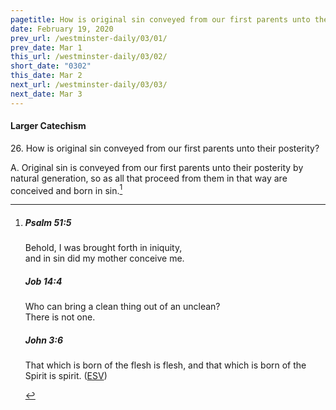 ```yaml
---
pagetitle: How is original sin conveyed from our first parents unto their posterity?
date: February 19, 2020
prev_url: /westminster-daily/03/01/
prev_date: Mar 1
this_url: /westminster-daily/03/02/
short_date: "0302"
this_date: Mar 2
next_url: /westminster-daily/03/03/
next_date: Mar 3
---
```


#### Larger Catechism

<span class="q">26.</span> How is original sin conveyed from our first parents unto their posterity?

<span class="q">A.</span> Original sin is conveyed from our first parents unto their posterity by natural generation, so as all that proceed from them in that way are conceived and born in sin.[^fnref:wlc1]


[^fnref:wlc1]: <div class="esv"><h5>Psalm 51:5</h5> <div class="esv-text"><div class="block-indent"> <p class="line-group" id="p19051005.01-1">Behold, I was brought forth in iniquity,<br /> <span class="indent"></span>and in sin did my mother conceive me.</p> </div> </div><h5>Job 14:4</h5> <div class="esv-text"><div class="block-indent"> <p class="line-group" id="p18014004.01-2">Who can bring a clean thing out of an unclean?<br /> <span class="indent"></span>There is not one.</p> </div> </div><h5>John 3:6</h5> <div class="esv-text"><p id="p43003006.01-3"><span class="woc">That which is born of the flesh is flesh, and that which is born of the Spirit is spirit.</span>  (<a href="http://www.esv.org" class="copyright">ESV</a>)</p> </div> </div>

